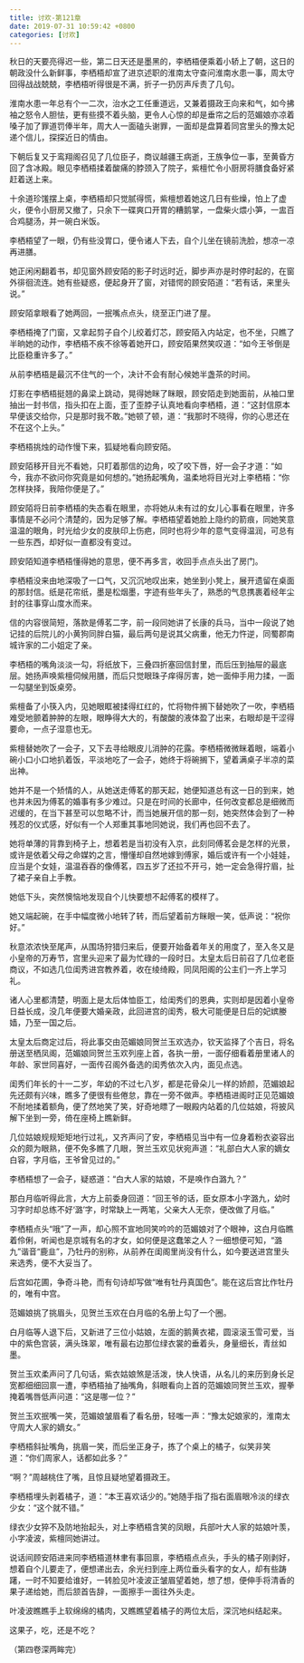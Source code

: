 ```yaml
---
title: 讨欢-第121章
date: 2019-07-31 10:59:42 +0800
categories: [讨欢]
---
```


秋日的天要亮得迟一些，第二日天还是墨黑的，李栖梧便乘着小轿上了朝，这日的朝政没什么新鲜事，李栖梧却宣了进京述职的淮南太守查问淮南水患一事，周太守回得战战兢兢，李栖梧听得很是不满，折子一扔厉声斥责了几句。

淮南水患一年总有个一二次，治水之工任重道远，又兼着摄政王向来和气，如今拂袖之怒令人胆怯，更有些摸不着头脑，更令人心惊的却是垂帘之后的范媚娘亦凉着嗓子加了罪道罚俸半年，周大人一面磕头谢罪，一面却是盘算着同宫里头的豫太妃递个信儿，探探近日的情由。

下朝后复又于鸾翔阁召见了几位臣子，商议越疆王病逝，王族争位一事，至黄昏方回了含冰殿。眼见李栖梧揉着酸痛的脖颈入了院子，紫檀忙令小厨房将膳食备好紧赶着送上来。

十余道珍馐摆上桌，李栖梧却只觉腻得慌，紫檀想着她这几日有些燥，怕上了虚火，便令小厨房又撤了，只余下一碟爽口开胃的糟鹅掌，一盘柴火煨小笋，一盅百合鸡腿汤，并一碗白米饭。

李栖梧望了一眼，仍有些没胃口，便令诸人下去，自个儿坐在镜前洗脸，想凉一凉再进膳。

她正闲闲翻着书，却见窗外顾安陌的影子时远时近，脚步声亦是时停时起的，在窗外徘徊流连。她有些疑惑，便起身开了窗，对错愕的顾安陌道：“若有话，来里头说。”

顾安陌拿眼看了她两回，一抿嘴点点头，绕至正门进了屋。

李栖梧掩了门窗，又拿起剪子自个儿绞着灯芯，顾安陌入内站定，也不坐，只瞧了半晌她的动作，李栖梧不疾不徐等着她开口，顾安陌果然笑叹道：“如今王爷倒是比臣稳重许多了。”

从前李栖梧是最沉不住气的一个，决计不会有耐心候她半盏茶的时间。

灯影在李栖梧挺翘的鼻梁上跳动，晃得她眯了眯眼，顾安陌走到她面前，从袖口里抽出一封书信，指头扣在上面，歪了歪脖子认真地看向李栖梧，道：“这封信原本早便该交给你，只是那时我不敢。”她顿了顿，道：“我那时不晓得，你的心思还在不在这个上头。”

李栖梧挑烛的动作慢下来，狐疑地看向顾安陌。

顾安陌移开目光不看她，只盯着那信的边角，咬了咬下唇，好一会子才道：“如今，我亦不欲问你究竟是如何想的。”她扬起嘴角，温柔地将目光对上李栖梧：“你怎样抉择，我陪你便是了。”

顾安陌将日前李栖梧的失态看在眼里，亦将她从未有过的女儿心事看在眼里，许多事情是不必问个清楚的，因为足够了解。李栖梧望着她脸上隐约的箭痕，同她笑意温温的眼角，时光给少女的皮肤印上伤疤，同时也将少年的意气变得温润，可总有一些东西，却好似一直都没有变过。

顾安陌知道李栖梧懂得她的意思，便不再多言，收回手点点头出了房门。

李栖梧没来由地深吸了一口气，又沉沉地叹出来，她坐到小凳上，展开遗留在桌面的那封信。纸是花帘纸，墨是松烟墨，字迹有些年头了，熟悉的气息携裹着经年尘封的往事穿山度水而来。

信的内容很简短，落款是傅茗二字，前一段同她讲了长康的兵马，当中一段说了她记挂的后院儿的小黄狗同胖白猫，最后两句是说其父病重，他无力忤逆，同蜀郡南城许家的二小姐定了亲。

李栖梧的嘴角淡淡一勾，将纸放下，三叠四折塞回信封里，而后压到抽屉的最底层。她扬声唤紫檀伺候用膳，而后只觉眼珠子痒得厉害，她一面伸手用力揉，一面一勾腿坐到饭桌旁。

紫檀备了小筷入内，见她眼眶被揉得红红的，忙将物件搁下替她吹了一吹，李栖梧难受地颤着肿肿的左眼，眼睁得大大的，有酸酸的液体盈了出来，右眼却是干涩得要命，一点子湿意也无。

紫檀替她吹了一会子，又下去寻给眼皮儿消肿的花露。李栖梧微微眯着眼，端着小碗小口小口地扒着饭，平淡地吃了一会子，她终于将碗搁下，望着满桌子半凉的菜出神。

她并不是一个矫情的人，从她送走傅茗的那天起，她便知道总有这一日的到来，她也并未因为傅茗的婚事有多少难过。只是在时间的长廊中，任何改变都总是细微而迟缓的，在当下甚至可以忽略不计，而当她展开信的那一刻，她突然体会到了一种残忍的仪式感，好似有一个人郑重其事地同她说，我们再也回不去了。

她将单薄的背靠到椅子上，想着若是当初没有入京，此刻同傅茗会是怎样的光景，或许是依着父母之命媒妁之言，懵懂却自然地嫁到傅家，婚后或许有一个小娃娃，应当是个女娃，温温吞吞的像傅茗，四五岁了还拉不开弓，她一定会急得拧眉，扯了裙子亲自上手教。

她低下头，突然懊恼地发现自个儿快要想不起傅茗的模样了。

她又端起碗，在手中幅度微小地转了转，而后望着前方眯眼一笑，低声说：“祝你好。”

秋意浓浓快至尾声，从围场狩猎归来后，便要开始备着年关的用度了，至入冬又是小皇帝的万寿节，宫里头迎来了最为忙碌的一段时日。太皇太后日前召了几位老臣商议，不如选几位闺秀进宫教养着，收在绫绮殿，同凤阳阁的公主们一齐上学习礼。

诸人心里都清楚，明面上是太后体恤臣工，给闺秀们的恩典，实则却是因着小皇帝日益长成，没几年便要大婚亲政，此回进宫的闺秀，极大可能便是日后的妃嫔媵嫱，乃至一国之后。

太皇太后商定过后，将此事交由范媚娘同贺兰玉欢选办，钦天监择了个吉日，将名册送至栖凤阁，范媚娘同贺兰玉欢列座上首，各执一册，一面仔细看着册里诸人的年龄、家世同喜好，一面传召阁外备选的闺秀依次入内，面见点选。

闺秀们年长的十一二岁，年幼的不过七八岁，都是花骨朵儿一样的娇颜，范媚娘起先还颇有兴味，瞧多了便很有些倦怠，靠在一旁不做声。李栖梧进阁时正见范媚娘不耐地揉着额角，便了然地笑了笑，好奇地瞟了一眼殿内站着的几位姑娘，将披风解下坐到一旁，倚在座椅上瞧新鲜。

几位姑娘规规矩矩地行过礼，又齐声问了安，李栖梧见当中有一位身着粉衣姿容出众的颇为眼熟，便不免多瞧了几眼，贺兰玉欢见状宛声道：“礼部白大人家的嫡女白容，字月临，王爷曾见过的。”

李栖梧想了一会子，疑惑道：“白大人家的姑娘，不是唤作白潞九？”

那白月临听得此言，大方上前委身回道：“回王爷的话，臣女原本小字潞九，幼时习字时却总练不好‘潞’字，时常缺上一两笔，父亲大人无奈，便改做了月临。”

李栖梧点头“哦”了一声，却心照不宣地同笑吟吟的范媚娘对了个眼神，这白月临瞧着伶俐，听闻也是京城有名的才女，如何便是这蠢笨之人？一细想便可知，“潞九”谐音“鹿韭”，乃牡丹的别称，从前养在闺阁里尚没有什么，如今要送进宫里头来选秀，便不大妥当了。

后宫如花圃，争奇斗艳，而有句诗却写做“唯有牡丹真国色”。能在这后宫比作牡丹的，唯有中宫。

范媚娘挑了挑眉头，见贺兰玉欢在白月临的名册上勾了一个圈。

白月临等人退下后，又新进了三位小姑娘，左面的鹅黄衣裙，圆滚滚玉雪可爱，当中的紫色宫装，满头珠翠，唯有最右边那位绿衣裳的垂着头，身量细长，青丝如墨。

贺兰玉欢柔声问了几句话，紫衣姑娘煞是活泼，快人快语，从名儿的来历到身长足宽都细细回禀一遭，李栖梧抽了抽嘴角，斜眼看向上首的范媚娘同贺兰玉欢，握拳掩着嘴唇低声问道：“这是哪一位？”

贺兰玉欢抿嘴一笑，范媚娘皱眉看了看名册，轻嗤一声：“豫太妃娘家的，淮南太守周大人家的嫡女。”

李栖梧斜扯嘴角，挑眉一笑，而后坐正身子，拣了个桌上的橘子，似笑非笑道：“你们周家人，话都如此多？”

“啊？”周越桃住了嘴，且惊且疑地望着摄政王。

李栖梧埋头剥着橘子，道：“本王喜欢话少的。”她随手指了指右面眉眼冷淡的绿衣少女：“这个就不错。”

绿衣少女猝不及防地抬起头，对上李栖梧含笑的凤眼，兵部叶大人家的姑娘叶羡，小字凌波，紫檀同她讲过。

说话间顾安陌进来同李栖梧道林聿有事回禀，李栖梧点点头，手头的橘子刚剥好，想着自个儿要走了，便想递出去，余光扫到座上两位垂头看字的女人，却有些踌躇，一时不知要给谁好，一转脸见叶凌波正皱眉望着她，想了想，便伸手将清香的果子递给她，而后颔首告辞，一面擦手一面往外头走。

叶凌波瞧瞧手上软绵绵的橘肉，又瞧瞧望着橘子的两位太后，深沉地纠结起来。

这果子，吃，还是不吃？

（第四卷深两眸完）

